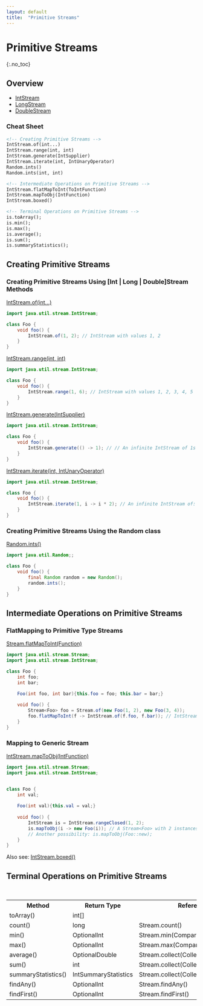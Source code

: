 ```yaml
---
layout: default
title:  "Primitive Streams"
---
```


# Primitive Streams
{:.no_toc}

## Overview 
- [IntStream](https://docs.oracle.com/javase/8/docs/api/java/util/stream/IntStream.html)
- [LongStream](https://docs.oracle.com/javase/8/docs/api/java/util/stream/LongStream.html)
- [DoubleStream](https://docs.oracle.com/javase/8/docs/api/java/util/stream/DoubleStream.html)

### Cheat Sheet
```xml 
<!-- Creating Primitive Streams -->
IntStream.of(int...)
IntStream.range(int, int)
IntStream.generate(IntSupplier)
IntStream.iterate(int, IntUnaryOperator)
Random.ints()
Random.ints(int, int)

<!-- Intermediate Operations on Primitive Streams -->
IntStream.flatMapToInt(ToIntFunction)
IntStream.mapToObj(IntFunction)
IntStream.boxed()

<!-- Terminal Operations on Primitive Streams -->
is.toArray();
is.min();
is.max();
is.average();
is.sum();
is.summaryStatistics();
```

## Creating Primitive Streams
### Creating Primitive Streams Using [Int | Long | Double]Stream Methods
[IntStream.of(int...)](https://docs.oracle.com/javase/8/docs/api/java/util/stream/IntStream.html#of-int...-)
```java
import java.util.stream.IntStream;

class Foo {    
    void foo() {
        IntStream.of(1, 2); // IntStream with values 1, 2
    }
}
```

[IntStream.range(int, int)](https://docs.oracle.com/javase/8/docs/api/java/util/stream/IntStream.html#range-int-int-)
```java
import java.util.stream.IntStream;

class Foo {    
    void foo() {
        IntStream.range(1, 6); // IntStream with values 1, 2, 3, 4, 5
    }
}
```

[IntStream.generate(IntSupplier)](https://docs.oracle.com/javase/8/docs/api/java/util/stream/IntStream.html#generate-java.util.function.IntSupplier-)
```java
import java.util.stream.IntStream;

class Foo {    
    void foo() {
        IntStream.generate(() -> 1); // // An infinite IntStream of 1s
    }
}
```

[IntStream.iterate(int, IntUnaryOperator)](https://docs.oracle.com/javase/8/docs/api/java/util/stream/IntStream.html#iterate-int-java.util.function.IntUnaryOperator-)
```java
import java.util.stream.IntStream;

class Foo {    
    void foo() {
        IntStream.iterate(1, i -> i * 2); // An infinite IntStream of: 1, 2, 4, 8, 16...
    }
}
```

### Creating Primitive Streams Using the Random class
[Random.ints()](https://docs.oracle.com/javase/8/docs/api/java/util/Random.html#ints--)
```java
import java.util.Random;;

class Foo {
    void foo() {
        final Random random = new Random();
        random.ints();
    }
}
```

## Intermediate Operations on Primitive Streams
### FlatMapping to Primitive Type Streams
[Stream.flatMapToInt(Function)](https://docs.oracle.com/javase/8/docs/api/java/util/stream/Stream.html#flatMapToInt-java.util.function.Function-)
```java
import java.util.stream.Stream;
import java.util.stream.IntStream;

class Foo {    
    int foo;
    int bar;
    
    Foo(int foo, int bar){this.foo = foo; this.bar = bar;}

    void foo() {
        Stream<Foo> foo = Stream.of(new Foo(1, 2), new Foo(3, 4));
        foo.flatMapToInt(f -> IntStream.of(f.foo, f.bar)); // IntStream with values: 1, 2, 3, 4
    }
}
```

### Mapping to Generic Stream
[IntStream.mapToObj(IntFunction)](https://docs.oracle.com/javase/8/docs/api/java/util/stream/IntStream.html#mapToObj-java.util.function.IntFunction-)
```java
import java.util.stream.Stream;
import java.util.stream.IntStream;


class Foo {
    int val;
    
    Foo(int val){this.val = val;}
    
    void foo() {
        IntStream is = IntStream.rangeClosed(1, 2);
        is.mapToObj(i -> new Foo(i)); // A Stream<Foo> with 2 instances: Foo[1] and Foo[2]
        // Another possibility: is.mapToObj(Foo::new);
    }
}
```
Also see: [IntStream.boxed()](https://docs.oracle.com/javase/8/docs/api/java/util/stream/IntStream.html#boxed--)
## Terminal Operations on Primitive Streams
<br />
<table>
<tr><th>Method</th><th>Return Type</th><th>Reference Stream Equivalent</th></tr>
<tr><td>toArray()</td><td>int[]</td><td></td></tr>
<tr><td>count()</td><td>long</td><td>Stream.count()</td></tr>
<tr><td>min()</td><td>OptionalInt</td><td>Stream.min(Comparator)</td></tr>
<tr><td>max()</td><td>OptionalInt</td><td>Stream.max(Comparator)</td></tr>
<tr><td>average()</td><td>OptionalDouble</td><td>Stream.collect(Collectors.averagingInt(ToIntFunction))</td></tr>
<tr><td>sum()</td><td>int</td><td>Stream.collect(Collectors.summingInt(ToIntFunction))</td></tr>
<tr><td>summaryStatistics()</td><td>IntSummaryStatistics</td><td>Stream.collect(Collectors.summarizingInt(ToIntFunction))</td></tr>
<tr><td>findAny()</td><td>OptionalInt</td><td>Stream.findAny()</td></tr>
<tr><td>findFirst()</td><td>OptionalInt</td><td>Stream.findFirst()</td></tr>
</table>